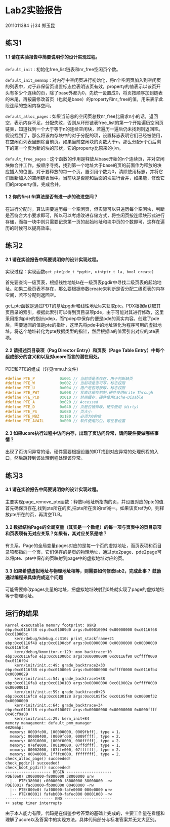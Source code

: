 # Lab2实验报告

2011011384 计34 郑玉昆

## 练习1

#### 1.1 请在实验报告中简要说明你的设计实现过程。

``default_init`` : 初始化free_list链表和nr_free空闲页个数。

``default_init_memmap`` : 对内存中空闲页进行初始化，将n个空闲页加入到空闲页的列表中，对于非保留页设置标志位表明该页有效，property的值表示以该页开头有多少个连续的页，除了base外都为0，先统一设置成0，将页按顺序加到链表的末尾，再按需修改首页（也就是base）的property和nr_free的值，用来表示此段连续的空闲内存空间。

``default_alloc_pages`` : 如果当前总的空闲页总数nr_free比需求n小的话，返回空，表示内存不足，分配失败，否则从环形链表free_list的第一个开始遍历空闲页链表，知道找到一个大于等于n的连续空闲块，若遍历一遍后仍未找到则返回空。假设找到了，那么将该内存块中的对于分配的项，设置标志表明它们已经被使用，在空闲页列表里删除当前页。如果当前空闲块的页数大于n，那么分配n个页后剩下的第一个页为新的块的形状，它的property比原来的小n。

``default_free_pages`` : 这个函数的作用是释放从base开始的n个连续页，并对空闲块做合并工作。按顺序寻找，找到第一个地址大于base的页的前面作为释放的块应插入的位置。对于要释放的每一个页，置引用个数为0，清除使用标志，并将它们重新加入的空闲链表当中。当前块是否能和后面的块进行合并，如果能，修改它们的property值，完成合并。

#### 1.2 你的first fit算法是否有进一步的改进空间？

在进行分配时，算法需要遍历每一个空闲页，但实际可以只遍历每个空闲块，判断是否符合大小要求即可，所以可以考虑改进存储方式，将空闲页按连续块形式进行存储，而每一块中则只需要记录第一页的起始地址和块中页的个数即可，这样在遍历的时候可以提高效率。

## 练习2

#### 2.1 请在实验报告中简要说明你的设计实现过程。

实现过程：实现函数``get_pte(pde_t *pgdir, uintptr_t la, bool create)``

首先要查询一级页表，根据线性地址la在一级页表pgdir中寻找二级页表的起始地址。如果二级页表不存在，那么要根据参数create来判断是否分配二级页表的内存空间，若不分配则返回空。

get_pte函数是通过PDT的基址pgdir和线性地址la来获取pte。PDX根据la获取其页目录的索引，根据此索引可以得到页目录项pde，由于可能对其进行修改，这里采用指向pde的指针pdep，而*pdep中保存的便是pde的真实内容。创建了pde后，需要返回的值是pte的指针，这里先将pde中的地址转化为程序可用的虚拟地址。将这个地址转化为pte数据类型的指针，然后根据la的值索引出对应的pte表项。

#### 2.2 请描述页目录项（Pag Director Entry）和页表（Page Table Entry）中每个组成部分的含义和以及对ucore而言的潜在用处。

PDE和PTE的组成（详见mmu.h文件）

  ```C
  #define PTE_P           0x001 // 当前项是否存在，用于判断缺页
  #define PTE_W           0x002 // 当前项是否可写，标志权限
  #define PTE_U           0x004 // 用户是否可获取，标志权限
  #define PTE_PWT         0x008 // 写直达缓存机制,硬件使用Write Through
  #define PTE_PCD         0x010 // 禁用缓存，硬件使用Cache-Disable
  #define PTE_A           0x020 // Accessed
  #define PTE_D           0x040 // 页是否被修改，硬件使用（dirty)
  #define PTE_PS          0x080 // 页大小
  #define PTE_MBZ         0x180 // 必须为0的位
  #define PTE_AVAIL       0xE00 // 软件使用的位，可任意设置
  ```

#### 2.3 如果ucore执行过程中访问内存，出现了页访问异常，请问硬件要做哪些事情？

出现了页访问异常的话，硬件需要根据设置的IDT找到对应异常的处理例程的入口，然后跳转到该处理例程处理该异常。

## 练习3

#### 3.1 请在实验报告中简要说明你的设计实现过程。

主要实现page_remove_pte函数：释放la地址所指向的页，并设置对应的pte的值.首先确保页存在,找到pte所在的页,把pte所在页的ref减一。如果该页ref为0，则释放pte所在的页，再清空TLB。


#### 3.2 数据结构Page的全局变量（其实是一个数组）的每一项与页表中的页目录项和页表项有无对应关系？如果有，其对应关系是啥？

有关系。Page的全局变量pages对应的是每一个页的虚拟地址，而页表项和页目录项都指向一个页，它们保存的是页的物理地址，通过pte2page、pde2page可以将pte、pte中保存的页映射到page中的虚拟地址对应的页。

#### 3.3 如果希望虚拟地址与物理地址相等，则需要如何修改lab2，完成此事？ 鼓励通过编程来具体完成这个问题

可能需要修改pages变量的地址，把虚拟地址映射到0处就实现了page的虚拟地址等于物理地址。

## 运行的结果

```
Kernel executable memory footprint: 99KB
ebp:0xc0116f38 eip:0xc01009d0 args:0x00010094 0x00000000 0xc0116f68 0xc01000bc 
    kern/debug/kdebug.c:310: print_stackframe+21
ebp:0xc0116f48 eip:0xc0100cbf args:0x00000000 0x00000000 0x00000000 0xc0116fb8 
    kern/debug/kmonitor.c:129: mon_backtrace+10
ebp:0xc0116f68 eip:0xc01000bc args:0x00000000 0xc0116f90 0xffff0000 0xc0116f94 
    kern/init/init.c:49: grade_backtrace2+33
ebp:0xc0116f88 eip:0xc01000e5 args:0x00000000 0xffff0000 0xc0116fb4 0x00000029 
    kern/init/init.c:54: grade_backtrace1+38
ebp:0xc0116fa8 eip:0xc0100103 args:0x00000000 0xc010002a 0xffff0000 0x0000001d 
    kern/init/init.c:59: grade_backtrace0+23
ebp:0xc0116fc8 eip:0xc0100128 args:0xc0105f5c 0xc0105f40 0x00000f32 0x00000000 
    kern/init/init.c:64: grade_backtrace+34
ebp:0xc0116ff8 eip:0xc010007f args:0x00000000 0x00000000 0x0000ffff 0x40cf9a00 
    kern/init/init.c:29: kern_init+84
memory management: default_pmm_manager
e820map:
  memory: 0009fc00, [00000000, 0009fbff], type = 1.
  memory: 00000400, [0009fc00, 0009ffff], type = 2.
  memory: 00010000, [000f0000, 000fffff], type = 2.
  memory: 07efe000, [00100000, 07ffdfff], type = 1.
  memory: 00002000, [07ffe000, 07ffffff], type = 2.
  memory: 00040000, [fffc0000, ffffffff], type = 2.
check_alloc_page() succeeded!
check_pgdir() succeeded!
check_boot_pgdir() succeeded!
-------------------- BEGIN --------------------
PDE(0e0) c0000000-f8000000 38000000 urw
  |-- PTE(38000) c0000000-f8000000 38000000 -rw
PDE(001) fac00000-fb000000 00400000 -rw
  |-- PTE(000e0) faf00000-fafe0000 000e0000 urw
  |-- PTE(00001) fafeb000-fafec000 00001000 -rw
--------------------- END ---------------------
++ setup timer interrupts
```

由于本人能力有限，代码是在借鉴参考答案的基础上完成的，主要工作量在看懂和理解了ucore以及答案中的实现方法，具体代码部分与标准答案并无太大区别。


